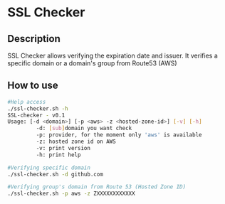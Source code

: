 # SSL Checker

## Description
SSL Checker allows verifying the expiration date and issuer. It verifies a specific domain or a domain's group from Route53 (AWS)

## How to use
```bash
#Help access
./ssl-checker.sh -h
SSL-checker - v0.1
Usage: [-d <domain>] [-p <aws> -z <hosted-zone-id>] [-v] [-h]
         -d: [sub]domain you want check
         -p: provider, for the moment only 'aws' is available
         -z: hosted zone id on AWS
         -v: print version
         -h: print help
```

```bash
#Verifying specific domain
./ssl-checker.sh -d github.com
```

```bash
#Verifying group's domain from Route 53 (Hosted Zone ID)
./ssl-checker.sh -p aws -z ZXXXXXXXXXXXX
```
